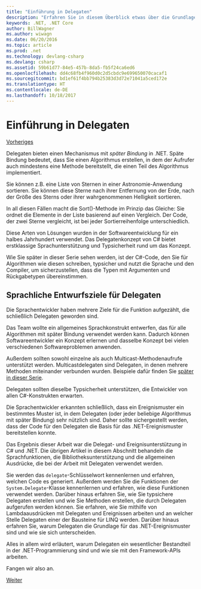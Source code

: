 ```yaml
---
title: "Einführung in Delegaten"
description: "Erfahren Sie in diesem Überblick etwas über die Grundlagen und die Ziele beim Sprachentwurf von Delegaten."
keywords: .NET, .NET Core
author: BillWagner
ms.author: wiwagn
ms.date: 06/20/2016
ms.topic: article
ms.prod: .net
ms.technology: devlang-csharp
ms.devlang: csharp
ms.assetid: 59b61d77-84e5-457b-8da5-fb5f24ca6ed6
ms.openlocfilehash: dd4c68fb4f960d0c2d5cbdc9e699650070cacaf1
ms.sourcegitcommit: bd1ef61f4bb794b25383d3d72e71041a5ced172e
ms.translationtype: HT
ms.contentlocale: de-DE
ms.lasthandoff: 10/18/2017
---
```

# <a name="introduction-to-delegates"></a>Einführung in Delegaten

[Vorheriges](delegates-events.md)

Delegaten bieten einen Mechanismus mit *später Bindung* in .NET. Späte Bindung bedeutet, dass Sie einen Algorithmus erstellen, in dem der Aufrufer auch mindestens eine Methode bereitstellt, die einen Teil des Algorithmus implementiert.

Sie können z.B. eine Liste von Sternen in einer Astronomie-Anwendung sortieren.
Sie können diese Sterne nach ihrer Entfernung von der Erde, nach der Größe des Sterns oder ihrer wahrgenommenen Helligkeit sortieren.

In all diesen Fällen macht die Sort()-Methode im Prinzip das Gleiche: Sie ordnet die Elemente in der Liste basierend auf einen Vergleich. Der Code, der zwei Sterne vergleicht, ist bei jeder Sortierreihenfolge unterschiedlich.

Diese Arten von Lösungen wurden in der Softwareentwicklung für ein halbes Jahrhundert verwendet.
Das Delegatenkonzept von C# bietet erstklassige Sprachunterstützung und Typsicherheit rund um das Konzept.

Wie Sie später in dieser Serie sehen werden, ist der C#-Code, den Sie für Algorithmen wie diesen schreiben, typsicher und nutzt die Sprache und den Compiler, um sicherzustellen, dass die Typen mit Argumenten und Rückgabetypen übereinstimmen.

## <a name="language-design-goals-for-delegates"></a>Sprachliche Entwurfsziele für Delegaten

Die Sprachentwickler haben mehrere Ziele für die Funktion aufgezählt, die schließlich Delegaten geworden sind.

Das Team wollte ein allgemeines Sprachkonstrukt entwerfen, das für alle Algorithmen mit später Bindung verwendet werden kann. Dadurch können Softwareentwickler ein Konzept erlernen und dasselbe Konzept bei vielen verschiedenen Softwareproblemen anwenden.

Außerdem sollten sowohl einzelne als auch Multicast-Methodenaufrufe unterstützt werden. Multicastdelegaten sind Delegaten, in denen mehrere Methoden miteinander verbunden wurden. Beispiele dafür finden Sie [später in dieser Serie](delegate-class.md). 

Delegaten sollten dieselbe Typsicherheit unterstützen, die Entwickler von allen C#-Konstrukten erwarten. 

Die Sprachentwickler erkannten schließlich, dass ein Ereignismuster ein bestimmtes Muster ist, in dem Delegaten (oder jeder beliebige Algorithmus mit später Bindung) sehr nützlich sind. Daher sollte sichergestellt werden, dass der Code für den Delegaten die Basis für das .NET-Ereignismuster bereitstellen konnte.

Das Ergebnis dieser Arbeit war die Delegat- und Ereignisunterstützung in C# und .NET. Die übrigen Artikel in diesem Abschnitt behandeln die Sprachfunktionen, die Bibliotheksunterstützung und die allgemeinen Ausdrücke, die bei der Arbeit mit Delegaten verwendet werden.

Sie werden das `delegate`-Schlüsselwort kennenlernen und erfahren, welchen Code es generiert. Außerdem werden Sie die Funktionen der `System.Delegate`-Klasse kennenlernen und erfahren, wie diese Funktionen verwendet werden. Darüber hinaus erfahren Sie, wie Sie typsichere Delegaten erstellen und wie Sie Methoden erstellen, die durch Delegaten aufgerufen werden können. Sie erfahren, wie Sie mithilfe von Lambdaausdrücken mit Delegaten und Ereignissen arbeiten und an welcher Stelle Delegaten einer der Bausteine für LINQ werden. Darüber hinaus erfahren Sie, warum Delegaten die Grundlage für das .NET-Ereignismuster sind und wie sie sich unterscheiden.

Alles in allem wird erläutert, warum Delegaten ein wesentlicher Bestandteil in der .NET-Programmierung sind und wie sie mit den Framework-APIs arbeiten.

Fangen wir also an.

[Weiter](delegate-class.md)

